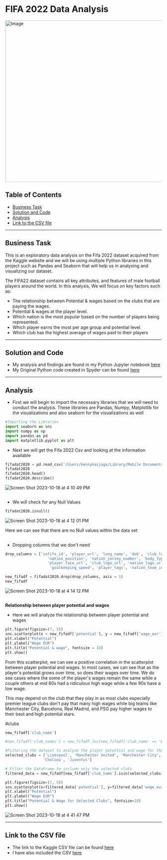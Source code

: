 # FIFA 2022 Data Analysis

<img src="https://github.com/KennethManzi1/Data-Analysis-projects/assets/120513764/57199a3d-2d7f-44bb-92a2-4895ea28685b" 
alt="Image" width="700" height="520">


## Table of Contents
- [Business Task](#business-task)
- [Solution and Code](#Solution-and-Code)
- [Analysis](#Analysis)
- [Link to the CSV file](#Link-to-the-CSV-file)

***

## Business Task

This is an exploratory data analysis on the Fifa 2022 dataset acquired from the Kaggle website and we will be using multiple Python libraries in this project such as Pandas and Seaborn that will help us in analysing and visualizing our dataset.

The FIFA22 dataset contains all key attributes, and features of male football players around the world. In this analysis, We will focus on key factors such as:
- The relationship between Potential & wages based on the clubs that are paying the wages.
- Potential & wages at the player level.
- Which nation is the most popular based on the number of players being represented.
- Which player earns the most per age group and potential level.
- Which club has the highest average of wages paid to their players





***

## Solution and Code

- My analysis and findings are found in my Python Jupyter notebook [here](https://github.com/KennethManzi1/Data-Analysis-projects/blob/main/2022%20Fifa%20Analysis/Fifa%202022%20analysis.ipynb)
- My Original Python code created in Spyder can be found [here](https://github.com/KennethManzi1/Data-Analysis-projects/blob/main/2022%20Fifa%20Analysis/Fifa2022Analysis.py)


***

## Analysis 

- First we will begin to import the necessary libraries that we will need to conduct the analysis. These libraries are Pandas, Numpy, Matplotlib for the visualizations and also seaborn for the visualizations as well

```Python
#Importing the Libraries
import seaborn as sns
import numpy as np
import pandas as pd
import matplotlib.pyplot as plt
```
- Next we will get the Fifa 2022 Csv and looking at the information available

```Python
fifadat2020 = pd.read_csv('/Users/kennykaijage/Library/Mobile Documents/com~apple~CloudDocs/Desktop/Datasets/Datasets_for_projects/players22.csv', encoding_errors= 'replace')
fifadat2020
fifadat2020.head()
fifadat2020.describe()

```
![Screen Shot 2023-10-18 at 4 10 49 PM](https://github.com/KennethManzi1/Data-Analysis-projects/assets/120513764/9b6cfcfa-a96f-469d-b996-398f2dc9a8ac)


##

- We will check for any Null Values
```Python
fifadat2020.isnull()
```
![Screen Shot 2023-10-18 at 4 12 01 PM](https://github.com/KennethManzi1/Data-Analysis-projects/assets/120513764/b4be8760-fe8d-42ed-975a-22124a74ce24)

Here we can see that there are no Null values within the data set

##

- Dropping columns that we don't need
```Python
drop_columns = ['sofifa_id', 'player_url', 'long_name', 'dob', 'club_loaned_from',
                   'nation_position', 'nation_jersey_number', 'body_type', 'real_face',
                   'player_face_url', 'club_logo_url', 'nation_logo_url', 'nation_flag_url',
                    'goalkeeping_speed', 'player_tags', 'nation_team_id', 'club_flag_url']

new_fifadf = fifadat2020.drop(drop_columns, axis = 1)
new_fifadf
```
![Screen Shot 2023-10-18 at 4 14 12 PM](https://github.com/KennethManzi1/Data-Analysis-projects/assets/120513764/079ad831-4daf-450c-a8f5-03190eb960bb)


##

**Relationship between player potential and wages**

- Here we will analyze the relationship between player potential and wages

```Python
plt.figure(figsize=(7, 5))
sns.scatterplot(x = new_fifadf['potential'], y = new_fifadf['wage_eur'])
plt.xlabel("Potential") 
plt.ylabel("Wage EUR")
plt.title("Potential & wage", fontsize = 18)
plt.show()
```

From this scatterplot, we can see a positive correlation in the scatterplot between player potential and wages. In most cases, we can see that as the player's potential grows over time, so does their wages over time. We do see cases where the some of the player's wages remain the same while a couple others at mid 80s had a ridiculous high wage while a few 90s have a low wage.

This may depend on the club that they play in as most clubs especially premier league clubs don't pay that many high wages while big teams like Manchester City, Barcelona, Real Madrid, and PSG pay higher wages to their best and high potential stars.

#clubs 
```Python
new_fifadf['club_name']
```
```Python
#new_fifadf['club_names'] = new_fifadf.loc[new_fifadf['club_name' == 'Barcelona']]

#Filtering the dataset to analyze the player potential and wage for the top 8 teams.
selected_clubs = ['Liverpool', 'Manchester United', 'Manchester City', 'Real Madrid CF', 'Paris Saint-Germain', 'FC Barcelona',
                 'Chelsea', 'Juventus']

# Filter the DataFrame to include only the selected clubs
filtered_data = new_fifadf[new_fifadf['club_name'].isin(selected_clubs)]

plt.figure(figsize=(7, 5))
sns.scatterplot(x=filtered_data['potential'], y=filtered_data['wage_eur'], hue=filtered_data['club_name'])
plt.xlabel("Potential") 
plt.ylabel("Wage EUR")
plt.title("Potential & Wage for Selected Clubs", fontsize=18)
plt.show()

```

![Screen Shot 2023-10-18 at 4 41 47 PM](https://github.com/KennethManzi1/Data-Analysis-projects/assets/120513764/7c9cf80b-56bc-4736-8c19-1db8a9b393b7)



***

## Link to the CSV file
- The link to the Kaggle CSV file can be found [here](https://www.kaggle.com/datasets/stefanoleone992/fifa-22-complete-player-dataset/code)
- I have also included the CSV [here](https://github.com/KennethManzi1/Data-Analysis-projects/blob/main/2022%20Fifa%20Analysis/players22.csv)





